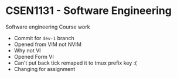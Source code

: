 # CSEN1131 - Software Engineering

Software engineering Course work

- Commit for `dev-1` branch
- Opened from VIM not NVIM
- Why not VI
- Opened Form VI
- Can't put back tick remaped it to tmux prefix key :(
- Changing for assignment
